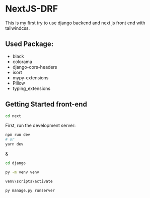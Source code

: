 # NextJS-DRF

This is my first try to use django backend and next js front end with tailwindcss.

## Used Package:

- black
- colorama
- django-cors-headers
- isort
- mypy-extensions
- Pillow
- typing_extensions

## Getting Started front-end

```bash script
cd next
```

First, run the development server:

```bash script
npm run dev
# or
yarn dev
```

&

```bash script
cd django
```

```bash script
py -m venv venv
```

```bash script
venv\scripts\activate
```

```bash script
py manage.py runserver
```
